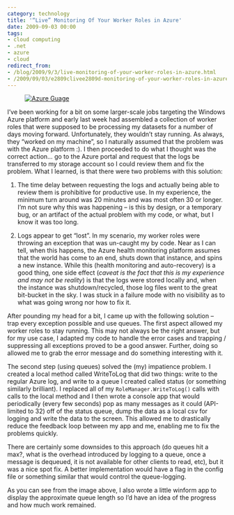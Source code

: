 ```yaml
---
category: technology
title: '“Live” Monitoring Of Your Worker Roles in Azure'
date: 2009-09-03 00:00
tags:
- cloud computing
- .net
- azure
- cloud
redirect_from:
- /blog/2009/9/3/live-monitoring-of-your-worker-roles-in-azure.html
- /2009/09/03/e2809clivee2809d-monitoring-of-your-worker-roles-in-azure/ 
---
```


<figure class="align-center">
  <a href="{{ site.url }}{{ site.baseurl }}/images/azure_guage.png"><img src="{{ site.url }}{{ site.baseurl }}/images/azure_guage.png" alt="Azure Guage"></a>
</figure>

I’ve been working for a bit on some larger-scale jobs targeting the Windows Azure platform and early last week had assembled a collection of worker roles that were supposed to be processing my datasets for a number of days moving forward. Unfortunately, they wouldn’t stay running. As always, they “worked on my machine”, so I naturally assumed that the problem was with the Azure platform :). I then proceeded to do what I thought was the correct action… go to the Azure portal and request that the logs be transferred to my storage account so I could review them and fix the problem. What I learned, is that there were two problems with this solution:

1. The time delay between requesting the logs and actually being able to review them is prohibitive for productive use. In my experience, the minimum turn around was 20 minutes and was most often 30 or longer. I’m not sure why this was happening – is this by design, or a temporary bug, or an artifact of the actual problem with my code, or what, but I know it was too long.

2. Logs appear to get “lost”. In my scenario, my worker roles were throwing an exception that was un-caught my by code. Near as I can tell, when this happens, the Azure health monitoring platform assumes that the world has come to an end, shuts down that instance, and spins a new instance. While this (health monitoring and auto-recovery) is a good thing, one side effect (_caveat is the fact that this is my experience and may not be reality_) is that the logs were stored locally and, when the instance was shutdown/recycled, those log files went to the great bit-bucket in the sky. I was stuck in a failure mode with no visibility as to what was going wrong nor how to fix it.

After pounding my head for a bit, I came up with the following solution – trap every exception possible and use queues. The first aspect allowed my worker roles to stay running. This may not always be the right answer, but for my use case, I adapted my code to handle the error cases and trapping / suppressing all exceptions proved to be a good answer. Further, doing so allowed me to grab the error message and do something interesting with it.

The second step (using queues) solved the (my) impatience problem. I created a local method called WriteToLog that did two things: write to the regular Azure log, and write to a queue I created called status (or something similarly brilliant). I replaced all of my `RoleManager.WriteToLog()` calls with calls to the local method and I then wrote a console app that would periodically (every few seconds) pop as many messages as it could (API-limited to 32) off of the status queue, dump the data as a local csv for logging and write the data to the screen. This allowed me to drastically reduce the feedback loop between my app and me, enabling me to fix the problems quickly.

There are certainly some downsides to this approach (do queues hit a max?, what is the overhead introduced by logging to a queue, once a message is dequeued, it is not available for other clients to read, etc), but it was a nice spot fix. A better implementation would have a flag in the config file or something similar that would control the queue-logging.

As you can see from the image above, I also wrote a little winform app to display the approximate queue length so I’d have an idea of the progress and how much work remained.
